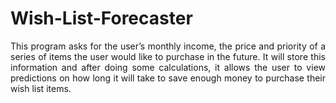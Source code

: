 # Wish-List-Forecaster
<p align="justify">This program asks for the user’s monthly income, the price and priority of a series of items the user would like to purchase in the future. It will store this information and after doing some calculations, it allows the user to view predictions on how long it will take to save enough money to purchase their wish list items.</p>
